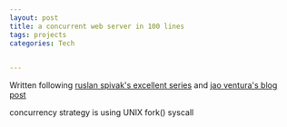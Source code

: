 ```yaml
---
layout: post
title: a concurrent web server in 100 lines
tags: projects 
categories: Tech
 

---
```


Written following [ruslan spivak's excellent series](https://ruslanspivak.com/lsbaws-part1/) and [jao ventura's blog post](http://joaoventura.net/blog/2017/python-webserver/)

concurrency strategy is using UNIX fork() syscall

<script src="https://gist.github.com/selimslab/a76b5fa001e4200262849968ad2b5eb7.js"></script>